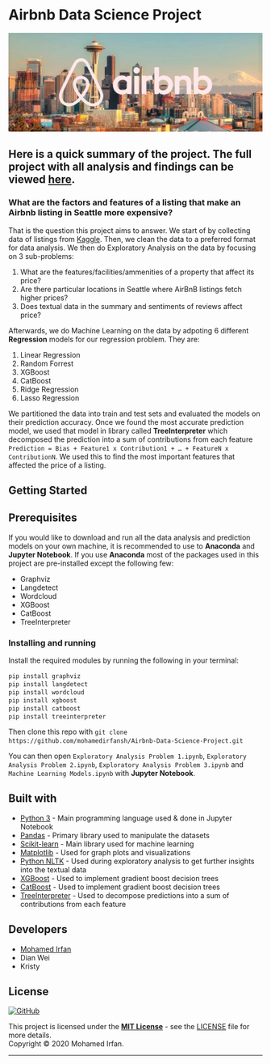 # Airbnb Data Science Project

![Seattle](seattle.jpg)

__Here is a quick summary of the project. The full project with all analysis and findings can be viewed [here](URL!).__
---

### What are the factors and features of a listing that make an Airbnb listing in Seattle more expensive?  
  
That is the question this project aims to answer. We start of by collecting data of listings from [Kaggle](https://www.kaggle.com/airbnb/seattle). Then, we clean the data to a preferred format for data analysis. We then do Exploratory Analysis on the data by focusing on 3 sub-problems:

1. What are the features/facilities/ammenities of a property that affect its price?
2. Are there particular locations in Seattle where AirBnB listings fetch higher prices?
3. Does textual data in the summary and sentiments of reviews affect price?

Afterwards, we do Machine Learning on the data by adpoting 6 different **Regression** models for our regression problem. They are:

1. Linear Regression
2. Random Forrest
3. XGBoost
4. CatBoost
5. Ridge Regression
6. Lasso Regression

We partitioned the data into train and test sets and evaluated the models on their prediction accuracy. Once we found the most accurate prediction model, we used that model in library called **TreeInterpreter** which decomposed the prediction into a sum of contributions from each feature ```Prediction = Bias + Feature1 x Contribution1 + … + FeatureN x ContributionN```. We used this to find the most important features that affected the price of a listing.

## Getting Started

## Prerequisites

If you would like to download and run all the data analysis and prediction models on your own machine, it is recommended to use to **Anaconda** and **Jupyter Notebook**. If you use **Anaconda** most of the packages used in this project are pre-installed except the following few:

+ Graphviz
+ Langdetect
+ Wordcloud
+ XGBoost
+ CatBoost
+ TreeInterpreter

### Installing and running

Install the required modules by running the following in your terminal:

```
pip install graphviz
pip install langdetect
pip install wordcloud
pip install xgboost
pip install catboost
pip install treeinterpreter
```

Then clone this repo with
```git clone https://github.com/mohamedirfansh/Airbnb-Data-Science-Project.git```

You can then open ```Exploratory Analysis Problem 1.ipynb```, ```Exploratory Analysis Problem 2.ipynb```, ```Exploratory Analysis Problem 3.ipynb``` and ```Machine Learning Models.ipynb``` with **Jupyter Notebook**.

## Built with

+ [Python 3](http://www.python.org/) - Main programming language used & done in Jupyter Notebook
+ [Pandas](https://pandas.pydata.org/) - Primary library used to manipulate the datasets
+ [Scikit-learn](https://scikit-learn.org/stable/) - Main library used for machine learning
+ [Matplotlib](https://matplotlib.org/) - Used for graph plots and visualizations
+ [Python NLTK](https://www.nltk.org/) - Used during exploratory analysis to get further insights into the textual data
+ [XGBoost](https://xgboost.readthedocs.io/en/latest/) - Used to implement gradient boost decision trees
+ [CatBoost](https://catboost.ai/) - Used to implement gradient boost decision trees
+ [TreeInterpreter](https://pypi.org/project/treeinterpreter/) - Used to decompose predictions into a sum of contributions from each feature

## Developers

+ [Mohamed Irfan](https://github.com/mohamedirfansh)
+ Dian Wei
+ Kristy

## License

[![GitHub](https://img.shields.io/github/license/mohamedirfansh/Airbnb-Data-Science-Project)](https://github.com/mohamedirfansh/Airbnb-Data-Science-Project/blob/master/LICENSE)

This project is licensed under the **[MIT License](http://opensource.org/licenses/mit-license.php)** - see the [LICENSE](https://github.com/mohamedirfansh/Airbnb-Data-Science-Project/blob/master/LICENSE) file for more details.  
Copyright © 2020 Mohamed Irfan.

---
